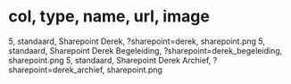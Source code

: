 # col, type, name, url, image
5, standaard, Sharepoint Derek, ?sharepoint=derek, sharepoint.png
5, standaard, Sharepoint Derek Begeleiding, ?sharepoint=derek_begeleiding, sharepoint.png
5, standaard, Sharepoint Derek Archief, ?sharepoint=derek_archief, sharepoint.png
